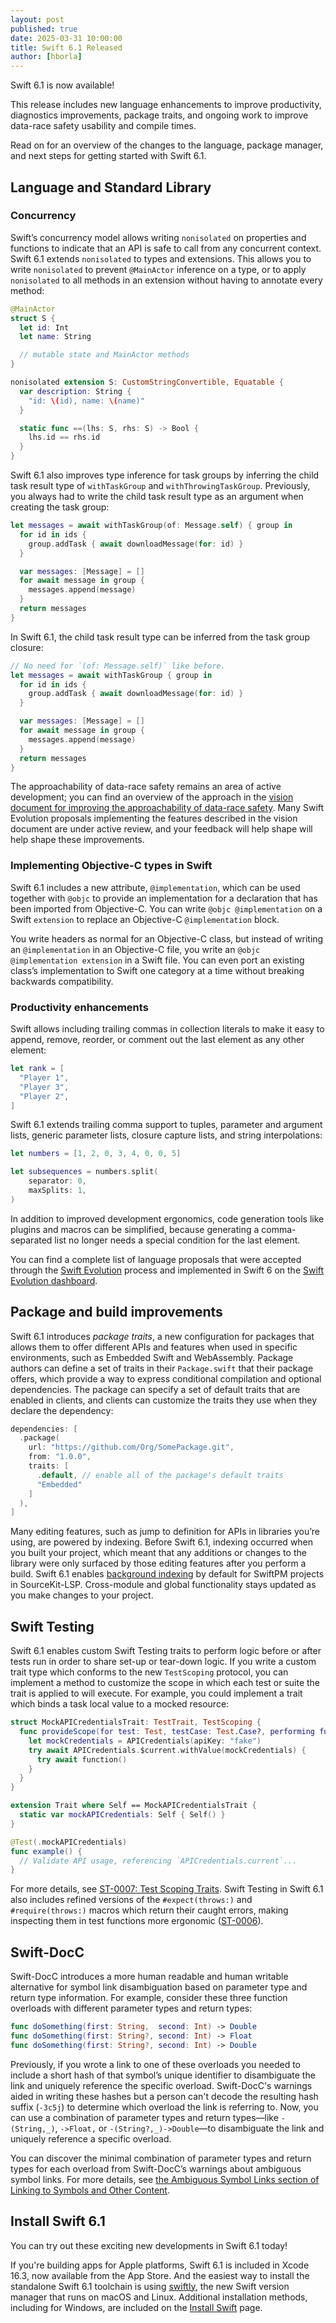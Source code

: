```yaml
---
layout: post
published: true
date: 2025-03-31 10:00:00
title: Swift 6.1 Released
author: [hborla]
---
```


Swift 6.1 is now available!

This release includes new language enhancements to improve productivity, diagnostics improvements, package traits, and ongoing work to improve data-race safety usability and compile times.

Read on for an overview of the changes to the language, package manager, and next steps for getting started with Swift 6.1.

## Language and Standard Library

### Concurrency

Swift’s concurrency model allows writing `nonisolated` on properties and functions to indicate that an API is safe to call from any concurrent context. Swift 6.1 extends `nonisolated` to types and extensions. This allows you to write `nonisolated` to prevent `@MainActor` inference on a type, or to apply `nonisolated` to all methods in an extension without having to annotate every method:

```swift
@MainActor
struct S {
  let id: Int
  let name: String

  // mutable state and MainActor methods
}

nonisolated extension S: CustomStringConvertible, Equatable {
  var description: String {
    "id: \(id), name: \(name)"
  }

  static func ==(lhs: S, rhs: S) -> Bool {
    lhs.id == rhs.id
  }
}
```

Swift 6.1 also improves type inference for task groups by inferring the child task result type of `withTaskGroup` and `withThrowingTaskGroup`. Previously, you always had to write the child task result type as an argument when creating the task group: 

```swift
let messages = await withTaskGroup(of: Message.self) { group in
  for id in ids {
    group.addTask { await downloadMessage(for: id) }
  }

  var messages: [Message] = []
  for await message in group {
    messages.append(message)
  }
  return messages
}
```

In Swift 6.1, the child task result type can be inferred from the task group closure:

```swift
// No need for `(of: Message.self)` like before.
let messages = await withTaskGroup { group in
  for id in ids {
    group.addTask { await downloadMessage(for: id) }
  }

  var messages: [Message] = []
  for await message in group {
    messages.append(message)
  }
  return messages
}
```

The approachability of data-race safety remains an area of active development; you can find an overview of the approach in the [vision document for improving the approachability of data-race safety](https://github.com/swiftlang/swift-evolution/blob/main/visions/approachable-concurrency.md). Many Swift Evolution proposals implementing the features described in the vision document are under active review, and your feedback will help shape will help shape these improvements.

### Implementing Objective-C types in Swift

Swift 6.1 includes a new attribute, `@implementation`, which can be used together with `@objc` to provide an implementation for a declaration that has been imported from Objective-C. You can write `@objc @implementation` on a Swift `extension` to replace an Objective-C `@implementation` block.

You write headers as normal for an Objective-C class, but instead of writing an `@implementation` in an Objective-C file, you write an `@objc @implementation extension` in a Swift file. You can even port an existing class’s implementation to Swift one category at a time without breaking backwards compatibility.

### Productivity enhancements

Swift allows including trailing commas in collection literals to make it easy to append, remove, reorder, or comment out the last element as any other element:

```swift
let rank = [
  "Player 1",
  "Player 3",
  "Player 2",
]
```

Swift 6.1 extends trailing comma support to tuples, parameter and argument lists, generic parameter lists, closure capture lists, and string interpolations:

```swift
let numbers = [1, 2, 0, 3, 4, 0, 0, 5]

let subsequences = numbers.split(
    separator: 0,
    maxSplits: 1,
)
```

In addition to improved development ergonomics, code generation tools like plugins and macros can be simplified, because generating a comma-separated list no longer needs a special condition for the last element.

You can find a complete list of language proposals that were accepted through the [Swift Evolution](https://github.com/swiftlang/swift-evolution) process and implemented in Swift 6 on the [Swift Evolution dashboard](/swift-evolution/#?version=6.1).

## Package and build improvements

Swift 6.1 introduces *package traits*, a new configuration for packages that allows them to offer different APIs and features when used in specific environments, such as Embedded Swift and WebAssembly. Package authors can define a set of traits in their `Package.swift` that their package offers, which provide a way to express conditional compilation and optional dependencies. The package can specify a set of default traits that are enabled in clients, and clients can customize the traits they use when they declare the dependency:

```swift
dependencies: [
  .package(
    url: "https://github.com/Org/SomePackage.git",
    from: "1.0.0",
    traits: [
      .default, // enable all of the package's default traits
      "Embedded"
    ]
  ),
]
```

Many editing features, such as jump to definition for APIs in libraries you’re using, are powered by indexing. Before Swift 6.1, indexing occurred when you built your project, which meant that any additions or changes to the library were only surfaced by those editing features after you perform a build. Swift 6.1 enables [background indexing](https://github.com/swiftlang/sourcekit-lsp/blob/main/Documentation/Enable%20Experimental%20Background%20Indexing.md) by default for SwiftPM projects in SourceKit-LSP. Cross-module and global functionality stays updated as you make changes to your project.

## Swift Testing

Swift 6.1 enables custom Swift Testing traits to perform logic before or after tests run in order to share set-up or tear-down logic. If you write a custom trait type which conforms to the new `TestScoping` protocol, you can implement a method to customize the scope in which each test or suite the trait is applied to will execute. For example, you could implement a trait which binds a task local value to a mocked resource:

```swift
struct MockAPICredentialsTrait: TestTrait, TestScoping {
  func provideScope(for test: Test, testCase: Test.Case?, performing function: @Sendable () async throws -> Void) async throws {
    let mockCredentials = APICredentials(apiKey: "fake")
    try await APICredentials.$current.withValue(mockCredentials) {
      try await function()
    }
  }
}

extension Trait where Self == MockAPICredentialsTrait {
  static var mockAPICredentials: Self { Self() }
}

@Test(.mockAPICredentials)
func example() {
  // Validate API usage, referencing `APICredentials.current`...
}
```

For more details, see [ST-0007: Test Scoping Traits](https://github.com/swiftlang/swift-evolution/blob/main/proposals/testing/0007-test-scoping-traits.md). Swift Testing in Swift 6.1 also includes refined versions of the `#expect(throws:)` and `#require(throws:)` macros which return their caught errors, making inspecting them in test functions more ergonomic ([ST-0006](https://github.com/swiftlang/swift-evolution/blob/main/proposals/testing/0006-return-errors-from-expect-throws.md)).

## Swift-DocC

Swift-DocC introduces a more human readable and human writable alternative for symbol link disambiguation based on parameter type and return type information. For example, consider these three function overloads with different parameter types and return types:

```swift
func doSomething(first: String,  second: Int) -> Double
func doSomething(first: String?, second: Int) -> Float
func doSomething(first: String?, second: Int) -> Double
```

Previously, if you wrote a link to one of these overloads you needed to include a short hash of that symbol’s unique identifier to disambiguate the link and uniquely reference the specific overload. Swift-DocC's warnings aided in writing these hashes but a person can't decode the resulting hash suffix (`-3c5j`) to determine which overload the link is referring to. Now, you can use a combination of parameter types and return types—like  `-(String,_)`, `->Float,` or `-(String?,_)->Double`—to disambiguate the link and uniquely reference a specific overload.

You can discover the minimal combination of parameter types and return types for each overload from Swift-DocC’s warnings about ambiguous symbol links. For more details, see [the Ambiguous Symbol Links section of Linking to Symbols and Other Content](/documentation/docc/linking-to-symbols-and-other-content#Ambiguous-Symbol-Links).

## Install Swift 6.1

You can try out these exciting new developments in Swift 6.1 today!

If you're building apps for Apple platforms, Swift 6.1 is included in Xcode 16.3, now available from the App Store. And the easiest way to install the standalone Swift 6.1 toolchain is using [swiftly](/blog/introducing-swiftly_10/), the new Swift version manager that runs on macOS and Linux. Additional installation methods, including for Windows, are included on the [Install Swift](/install/) page.
